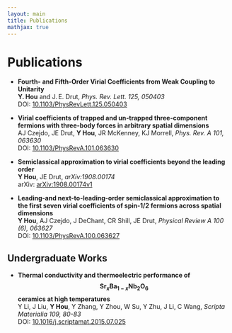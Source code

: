 ```yaml
---
layout: main
title: Publications
mathjax: true
---
```


# Publications

- **Fourth- and Fifth-Order Virial Coefficients from Weak Coupling to Unitarity**<br/>
  **Y. Hou** and J. E. Drut, *Phys. Rev. Lett. 125, 050403*<br/>
  DOI: [10.1103/PhysRevLett.125.050403](https://doi.org/10.1103/PhysRevLett.125.050403)

- **Virial coefficients of trapped and un-trapped three-component fermions with three-body forces in arbitrary spatial dimensions**<br/>
AJ Czejdo, JE Drut, **Y Hou**, JR McKenney, KJ Morrell, *Phys. Rev. A 101, 063630*<br/>
  DOI: [10.1103/PhysRevA.101.063630](https://doi.org/10.1103/PhysRevA.101.063630)

- **Semiclassical approximation to virial coefficients beyond the leading order**<br/>
  **Y Hou**, JE Drut, *arXiv:1908.00174*<br/>
  arXiv: [arXiv:1908.00174v1](http://arxiv.org/abs/1908.00174v1)

- **Leading-and next-to-leading-order semiclassical approximation to the first seven virial coefficients of spin-1/2 fermions across spatial dimensions**<br/>
  **Y Hou**, AJ Czejdo, J DeChant, CR Shill, JE Drut,   *Physical Review A 100 (6), 063627*<br/>
  DOI: [10.1103/PhysRevA.100.063627](https://doi.org/10.1103/PhysRevA.100.063627)

## Undergraduate Works

- **Thermal conductivity and thermoelectric performance of $$\mathrm{Sr}_x\mathrm{Ba}_{1-x}\mathrm{Nb}_2\mathrm{O}_6$$ ceramics at high temperatures**<br/>
  Y Li, J Liu, **Y Hou**, Y Zhang, Y Zhou, W Su, Y Zhu, J Li, C Wang, *Scripta Materialia 109, 80-83*<br/>
  DOI: [10.1016/j.scriptamat.2015.07.025](https://doi.org/10.1016/j.scriptamat.2015.07.025)

